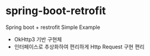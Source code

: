 # spring-boot-retrofit
Spring boot + restrofit Simple Example
- OkHttp3 기반 구현체
- 인터페이스로 추상화하여 편리하게 Http Request 구현 편리
